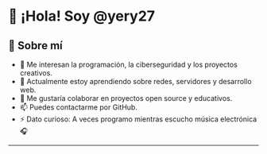 # 👋 ¡Hola! Soy @yery27

## 🚀 Sobre mí
- 👀 Me interesan la programación, la ciberseguridad y los proyectos creativos.
- 🌱 Actualmente estoy aprendiendo sobre redes, servidores y desarrollo web.
- 💞️ Me gustaría colaborar en proyectos open source y educativos.
- 📫 Puedes contactarme por GitHub.
- ⚡ Dato curioso: A veces programo mientras escucho música electrónica 🎧

---

<!---
yery27/yery27 es un repositorio ✨ especial ✨ porque su archivo `README.md` aparece en tu perfil de GitHub.
Puedes hacer clic en el enlace "Preview" para ver cómo se ve.
--->
